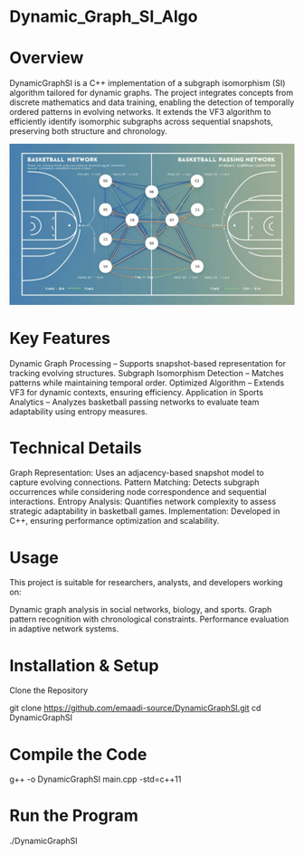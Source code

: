 # Dynamic_Graph_SI_Algo
# Overview
DynamicGraphSI is a C++ implementation of a subgraph isomorphism (SI) algorithm tailored for dynamic graphs. The project integrates concepts from discrete mathematics and data training, enabling the detection of temporally ordered patterns in evolving networks. It extends the VF3 algorithm to efficiently identify isomorphic subgraphs across sequential snapshots, preserving both structure and chronology.

![image alt](https://github.com/emaadi-source/Dynamic_Graph_SI_Algo/blob/main/_Create%20a%20clean%2C%20modern%20illustration%20%2C%20showing%20a%20dynamic%20graph%20of%20a%20basketball%20passing%20network.%20Depict%20nodes%20(players)%20and%20directed%20edges%20(passes)%20across%20layered%20time%20snapshots%20with%20a%20blue-to-green%20gradient.%20I.jpg)

# Key Features
Dynamic Graph Processing – Supports snapshot-based representation for tracking evolving structures.
Subgraph Isomorphism Detection – Matches patterns while maintaining temporal order.
Optimized Algorithm – Extends VF3 for dynamic contexts, ensuring efficiency.
Application in Sports Analytics – Analyzes basketball passing networks to evaluate team adaptability using entropy measures.
# Technical Details
Graph Representation: Uses an adjacency-based snapshot model to capture evolving connections.
Pattern Matching: Detects subgraph occurrences while considering node correspondence and sequential interactions.
Entropy Analysis: Quantifies network complexity to assess strategic adaptability in basketball games.
Implementation: Developed in C++, ensuring performance optimization and scalability.
# Usage
This project is suitable for researchers, analysts, and developers working on:

Dynamic graph analysis in social networks, biology, and sports.
Graph pattern recognition with chronological constraints.
Performance evaluation in adaptive network systems.
# Installation & Setup
Clone the Repository

git clone https://github.com/emaadi-source/DynamicGraphSI.git
cd DynamicGraphSI
# Compile the Code

g++ -o DynamicGraphSI main.cpp -std=c++11  
# Run the Program

./DynamicGraphSI  
